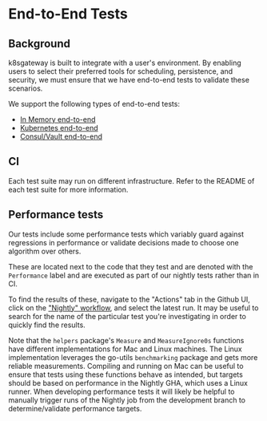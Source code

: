 # End-to-End Tests

## Background

k8sgateway is built to integrate with a user's environment. By enabling users to select their preferred tools for scheduling, persistence, and security, we must ensure that we have end-to-end tests to validate these scenarios.

We support the following types of end-to-end tests:
- [In Memory end-to-end](./e2e#in-memory-end-to-end-tests)
- [Kubernetes end-to-end](./kube2e#kubernetes-end-to-end-tests)
- [Consul/Vault end-to-end](./consulvaulte2e)

## CI
Each test suite may run on different infrastructure. Refer to the README of each test suite for more information.

## Performance tests

Our tests include some performance tests which variably guard against regressions in performance or validate decisions made to choose one algorithm over others.

These are located next to the code that they test and are denoted with the `Performance` label and are executed as part of our nightly tests rather than in CI.

To find the results of these, navigate to the "Actions" tab in the Github UI, click on the ["Nightly" workflow](https://github.com/solo-io/gloo/actions/workflows/nightly-tests.yaml), and select the latest run.
It may be useful to search for the name of the particular test you're investigating in order to quickly find the results.

Note that the `helpers` package's `Measure` and `MeasureIgnore0s` functions have different implementations for Mac and Linux machines.
The Linux implementation leverages the go-utils `benchmarking` package and gets more reliable measurements. 
Compiling and running on Mac can be useful to ensure that tests using these functions behave as intended, but targets should be based on performance in the Nightly GHA, which uses a Linux runner.
When developing performance tests it will likely be helpful to manually trigger runs of the Nightly job from the development branch to determine/validate performance targets.